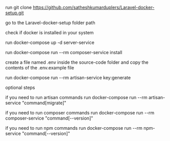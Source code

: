 run git clone https://github.com/satheshkumarduplers/Laravel-docker-setup.git

go to the Laravel-docker-setup folder path

check if docker is installed in your system

run docker-compose up -d server-service

run docker-compose run --rm composer-service install

create a file named .env inside the source-code folder and copy the contents of the .env.example file 

run docker-compose run --rm artisan-service key:generate


optional steps

if you need to run artisan commands run docker-compose run --rm artisan-service "command[migrate]"

if you need to run composer commands run docker-compose run --rm composer-service "command[--version]"

if you need to run npm commands run docker-compose run --rm npm-service "command[--version]"